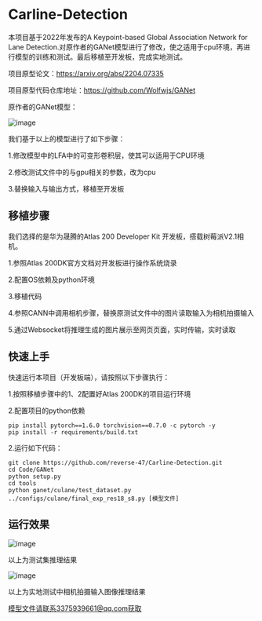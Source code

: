# Carline-Detection
本项目基于2022年发布的A Keypoint-based Global Association Network for Lane Detection.对原作者的GANet模型进行了修改，使之适用于cpu环境，再进行模型的训练和测试。最后移植至开发板，完成实地测试。

项目原型论文：https://arxiv.org/abs/2204.07335

项目原型代码仓库地址：https://github.com/Wolfwjs/GANet

原作者的GANet模型：

![image](https://github.com/reverse-47/Carline-Detection/assets/85037574/e52fef24-25ab-4d71-b956-8243923fd325)

我们基于以上的模型进行了如下步骤：

1.修改模型中的LFA中的可变形卷积层，使其可以适用于CPU环境

2.修改测试文件中的与gpu相关的参数，改为cpu

3.替换输入与输出方式，移植至开发板

## 移植步骤
我们选择的是华为晟腾的Atlas 200 Developer Kit 开发板，搭载树莓派V2.1相机。

1.参照Atlas 200DK官方文档对开发板进行操作系统烧录

2.配置OS依赖及python环境

3.移植代码

4.参照CANN中调用相机步骤，替换原测试文件中的图片读取输入为相机拍摄输入

5.通过Websocket将推理生成的图片展示至网页页面，实时传输，实时读取

## 快速上手
快速运行本项目（开发板端），请按照以下步骤执行：

1.按照移植步骤中的1、2配置好Atlas 200DK的项目运行环境

2.配置项目的python依赖
```shell
pip install pytorch==1.6.0 torchvision==0.7.0 -c pytorch -y
pip install -r requirements/build.txt
```
2.运行如下代码：
```shell
git clone https://github.com/reverse-47/Carline-Detection.git
cd Code/GANet
python setup.py
cd tools
python ganet/culane/test_dataset.py ../configs/culane/final_exp_res18_s8.py [模型文件]
```
## 运行效果

![image](https://github.com/reverse-47/Carline-Detection/assets/85037574/31ac6893-be13-4f06-9603-4bf01083a02b)

以上为测试集推理结果

![image](https://github.com/reverse-47/Carline-Detection/assets/85037574/ea0d68eb-a0d8-4160-8514-c31115a5afe3)

以上为实地测试中相机拍摄输入图像推理结果

模型文件请联系3375939661@qq.com获取
